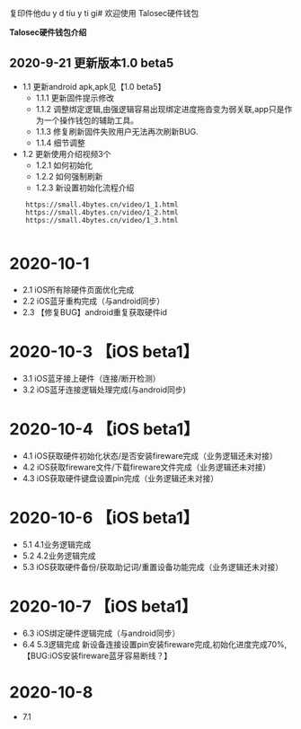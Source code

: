 复印件他du y d tiu y ti gi# 欢迎使用 Talosec硬件钱包

**Talosec硬件钱包介绍**


## 2020-9-21 更新版本1.0 beta5
+ 1.1 更新android apk,apk见【1.0 beta5】
    + 1.1.1 更新固件提示修改
    + 1.1.2 调整绑定逻辑,由强逻辑容易出现绑定进度拖沓变为弱关联,app只是作为一个操作钱包的辅助工具。
    + 1.1.3 修复刷新固件失败用户无法再次刷新BUG.
    + 1.1.4 细节调整
+ 1.2 更新使用介绍视频3个
    + 1.2.1 如何初始化
    + 1.2.2 如何强制刷新
    + 1.2.3 新设置初始化流程介绍
```
    https://small.4bytes.cn/video/1_1.html
    https://small.4bytes.cn/video/1_2.html
    https://small.4bytes.cn/video/1_3.html
    
```

# 2020-10-1
+ 2.1 iOS所有除硬件页面优化完成
+ 2.2 iOS蓝牙重构完成（与android同步）
+ 2.3 【修复BUG】android重复获取硬件id

# 2020-10-3 【iOS beta1】
+ 3.1 iOS蓝牙接上硬件（连接/断开检测）
+ 3.2 iOS蓝牙连接逻辑处理完成(与android同步)

# 2020-10-4 【iOS beta1】
+ 4.1 iOS获取硬件初始化状态/是否安装fireware完成（业务逻辑还未对接）
+ 4.2 iOS获取fireware文件/下载fireware文件完成（业务逻辑还未对接）
+ 4.3 iOS获取硬件键盘设置pin完成（业务逻辑还未对接）

# 2020-10-6 【iOS beta1】
+ 5.1 4.1业务逻辑完成
+ 5.2 4.2业务逻辑完成
+ 5.3 iOS获取硬件备份/获取助记词/重置设备功能完成（业务逻辑还未对接）

# 2020-10-7 【iOS beta1】
+ 6.3 iOS绑定硬件逻辑完成（与android同步）
+ 6.4 5.3逻辑完成
新设备连接设置pin安装fireware完成,初始化进度完成70%,【BUG:iOS安装fireware蓝牙容易断线？】

# 2020-10-8
+ 7.1 